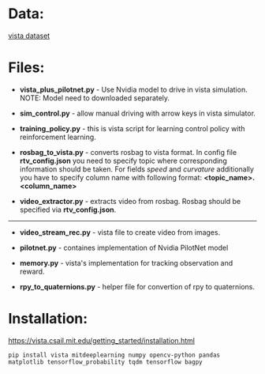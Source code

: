 # Data:

[vista dataset](https://www.dropbox.com/s/62pao4mipyzk3xu/vista_traces.zip?dl=1)

# Files:

* **vista_plus_pilotnet.py** - Use Nvidia model to drive in vista simulation. NOTE: Model need to downloaded separately.

* **sim_control.py** - allow manual driving with arrow keys in vista simulator.

* **training_policy.py** - this is vista script for learning control policy with reinforcement learning.

* **rosbag_to_vista.py** - converts rosbag to vista format. In config file **rtv_config.json** you need to specify topic where corresponding information should be taken. For fields *speed* and *curvature* additionally you have to specify column name with following format: **<topic_name>.<column_name>**

* **video_extractor.py** - extracts video from rosbag. Rosbag should be specified via **rtv_config.json**.

------------

* **video_stream_rec.py** - vista file to create video from images.

* **pilotnet.py** - containes implementation of Nvidia PilotNet model

* **memory.py** - vista's implementation for tracking observation and reward.

* **rpy_to_quaternions.py** - helper file for convertion of rpy to quaternions.

# Installation:

https://vista.csail.mit.edu/getting_started/installation.html

```
pip install vista mitdeeplearning numpy opencv-python pandas matplotlib tensorflow_probability tqdm tensorflow bagpy
```

